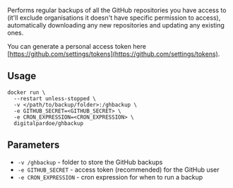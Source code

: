 Performs regular backups of all the GitHub repositories you have access to (it'll exclude organisations it doesn't have specific permission to access), automatically downloading any new repositories and updating any existing ones.

You can generate a personal access token here [https://github.com/settings/tokens](https://github.com/settings/tokens).

## Usage

```
docker run \
  --restart unless-stopped \
  -v </path/to/backup/folder>:/ghbackup \
  -e GITHUB_SECRET=<GITHUB_SECRET> \
  -e CRON_EXPRESSION=<CRON_EXPRESSION> \
  digitalpardoe/ghbackup
```

## Parameters

* `-v /ghbackup` - folder to store the GitHub backups
* `-e GITHUB_SECRET` - access token (recommended) for the GitHub user
* `-e CRON_EXPRESSION` - cron expression for when to run a backup
